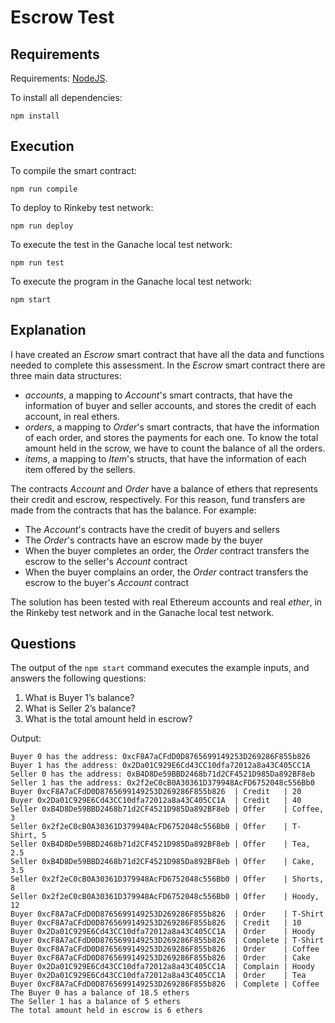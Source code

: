 # Escrow Test

## Requirements
Requirements: [NodeJS](https://nodejs.org/en/).

To install all dependencies:
```
npm install
```
## Execution
To compile the smart contract:
```
npm run compile
```

To deploy to Rinkeby test network:
```
npm run deploy
```

To execute the test in the Ganache local test network:
```
npm run test
```

To execute the program in the Ganache local test network:
```
npm start
```

## Explanation
I have created an *Escrow* smart contract that have all the data and functions needed to complete this assessment.
In the *Escrow* smart contract there are three main data structures:
* *accounts*, a mapping to *Account*'s smart contracts, that have the information of buyer and seller accounts, and stores the credit of each account, in real ethers.
* *orders*, a mapping to *Order*'s smart contracts, that have the information of each order, and stores the payments for each one. To know the total amount held in the scrow, we have to count the balance of all the orders.
* *items*, a mapping to *Item*'s structs, that have the information of each item offered by the sellers.

The contracts *Account* and *Order* have a balance of ethers that represents their credit and escrow, respectively. For this reason, fund transfers are made from the contracts that has the balance. For example:
* The *Account*'s contracts have the credit of buyers and sellers
* The *Order*'s contracts have an escrow made by the buyer
* When the buyer completes an order, the *Order* contract transfers the escrow to the seller's *Account* contract
* When the buyer complains an order, the *Order* contract transfers the escrow to the buyer's *Account* contract

The solution has been tested with real Ethereum accounts and real *ether*, in the Rinkeby test network and in the Ganache local test network.

## Questions

The output of the `npm start` command executes the example inputs, and answers the following questions:
1. What is Buyer 1’s balance?
2. What is Seller 2’s balance?
3. What is the total amount held in escrow?

Output:
```
Buyer 0 has the address: 0xcF8A7aCFdD0D8765699149253D269286F855b826
Buyer 1 has the address: 0x2Da01C929E6Cd43CC10dfa72012a8a43C405CC1A
Seller 0 has the address: 0xB4D8De59BBD2468b71d2CF4521D985Da892BF8eb
Seller 1 has the address: 0x2f2eC0cB0A30361D379948AcFD6752048c556Bb0
Buyer 0xcF8A7aCFdD0D8765699149253D269286F855b826  | Credit   | 20
Buyer 0x2Da01C929E6Cd43CC10dfa72012a8a43C405CC1A  | Credit   | 40
Seller 0xB4D8De59BBD2468b71d2CF4521D985Da892BF8eb | Offer    | Coffee, 3
Seller 0x2f2eC0cB0A30361D379948AcFD6752048c556Bb0 | Offer    | T-Shirt, 5
Seller 0xB4D8De59BBD2468b71d2CF4521D985Da892BF8eb | Offer    | Tea, 2.5
Seller 0xB4D8De59BBD2468b71d2CF4521D985Da892BF8eb | Offer    | Cake, 3.5
Seller 0x2f2eC0cB0A30361D379948AcFD6752048c556Bb0 | Offer    | Shorts, 8
Seller 0x2f2eC0cB0A30361D379948AcFD6752048c556Bb0 | Offer    | Hoody, 12
Buyer 0xcF8A7aCFdD0D8765699149253D269286F855b826  | Order    | T-Shirt
Buyer 0xcF8A7aCFdD0D8765699149253D269286F855b826  | Credit   | 10
Buyer 0x2Da01C929E6Cd43CC10dfa72012a8a43C405CC1A  | Order    | Hoody
Buyer 0xcF8A7aCFdD0D8765699149253D269286F855b826  | Complete | T-Shirt
Buyer 0xcF8A7aCFdD0D8765699149253D269286F855b826  | Order    | Coffee
Buyer 0xcF8A7aCFdD0D8765699149253D269286F855b826  | Order    | Cake
Buyer 0x2Da01C929E6Cd43CC10dfa72012a8a43C405CC1A  | Complain | Hoody
Buyer 0x2Da01C929E6Cd43CC10dfa72012a8a43C405CC1A  | Order    | Tea
Buyer 0xcF8A7aCFdD0D8765699149253D269286F855b826  | Complete | Coffee
The Buyer 0 has a balance of 18.5 ethers
The Seller 1 has a balance of 5 ethers
The total amount held in escrow is 6 ethers
```
